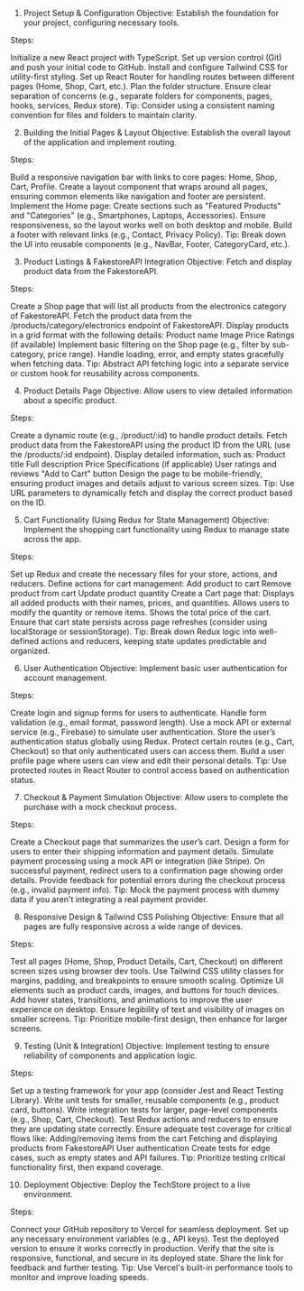 1. Project Setup & Configuration
   Objective: Establish the foundation for your project, configuring necessary tools.

Steps:

Initialize a new React project with TypeScript.
Set up version control (Git) and push your initial code to GitHub.
Install and configure Tailwind CSS for utility-first styling.
Set up React Router for handling routes between different pages (Home, Shop, Cart, etc.).
Plan the folder structure. Ensure clear separation of concerns (e.g., separate folders for components, pages, hooks, services, Redux store).
Tip: Consider using a consistent naming convention for files and folders to maintain clarity.

2. Building the Initial Pages & Layout
   Objective: Establish the overall layout of the application and implement routing.

Steps:

Build a responsive navigation bar with links to core pages: Home, Shop, Cart, Profile.
Create a layout component that wraps around all pages, ensuring common elements like navigation and footer are persistent.
Implement the Home page:
Create sections such as "Featured Products" and "Categories" (e.g., Smartphones, Laptops, Accessories).
Ensure responsiveness, so the layout works well on both desktop and mobile.
Build a footer with relevant links (e.g., Contact, Privacy Policy).
Tip: Break down the UI into reusable components (e.g., NavBar, Footer, CategoryCard, etc.).

3. Product Listings & FakestoreAPI Integration
   Objective: Fetch and display product data from the FakestoreAPI.

Steps:

Create a Shop page that will list all products from the electronics category of FakestoreAPI.
Fetch the product data from the /products/category/electronics endpoint of FakestoreAPI.
Display products in a grid format with the following details:
Product name
Image
Price
Ratings (if available)
Implement basic filtering on the Shop page (e.g., filter by sub-category, price range).
Handle loading, error, and empty states gracefully when fetching data.
Tip: Abstract API fetching logic into a separate service or custom hook for reusability across components.

4. Product Details Page
   Objective: Allow users to view detailed information about a specific product.

Steps:

Create a dynamic route (e.g., /product/:id) to handle product details.
Fetch product data from the FakestoreAPI using the product ID from the URL (use the /products/:id endpoint).
Display detailed information, such as:
Product title
Full description
Price
Specifications (if applicable)
User ratings and reviews
"Add to Cart" button
Design the page to be mobile-friendly, ensuring product images and details adjust to various screen sizes.
Tip: Use URL parameters to dynamically fetch and display the correct product based on the ID.

5. Cart Functionality (Using Redux for State Management)
   Objective: Implement the shopping cart functionality using Redux to manage state across the app.

Steps:

Set up Redux and create the necessary files for your store, actions, and reducers.
Define actions for cart management:
Add product to cart
Remove product from cart
Update product quantity
Create a Cart page that:
Displays all added products with their names, prices, and quantities.
Allows users to modify the quantity or remove items.
Shows the total price of the cart.
Ensure that cart state persists across page refreshes (consider using localStorage or sessionStorage).
Tip: Break down Redux logic into well-defined actions and reducers, keeping state updates predictable and organized.

6. User Authentication
   Objective: Implement basic user authentication for account management.

Steps:

Create login and signup forms for users to authenticate.
Handle form validation (e.g., email format, password length).
Use a mock API or external service (e.g., Firebase) to simulate user authentication.
Store the user’s authentication status globally using Redux.
Protect certain routes (e.g., Cart, Checkout) so that only authenticated users can access them.
Build a user profile page where users can view and edit their personal details.
Tip: Use protected routes in React Router to control access based on authentication status.

7. Checkout & Payment Simulation
   Objective: Allow users to complete the purchase with a mock checkout process.

Steps:

Create a Checkout page that summarizes the user’s cart.
Design a form for users to enter their shipping information and payment details.
Simulate payment processing using a mock API or integration (like Stripe).
On successful payment, redirect users to a confirmation page showing order details.
Provide feedback for potential errors during the checkout process (e.g., invalid payment info).
Tip: Mock the payment process with dummy data if you aren't integrating a real payment provider.

8. Responsive Design & Tailwind CSS Polishing
   Objective: Ensure that all pages are fully responsive across a wide range of devices.

Steps:

Test all pages (Home, Shop, Product Details, Cart, Checkout) on different screen sizes using browser dev tools.
Use Tailwind CSS utility classes for margins, padding, and breakpoints to ensure smooth scaling.
Optimize UI elements such as product cards, images, and buttons for touch devices.
Add hover states, transitions, and animations to improve the user experience on desktop.
Ensure legibility of text and visibility of images on smaller screens.
Tip: Prioritize mobile-first design, then enhance for larger screens.

9. Testing (Unit & Integration)
   Objective: Implement testing to ensure reliability of components and application logic.

Steps:

Set up a testing framework for your app (consider Jest and React Testing Library).
Write unit tests for smaller, reusable components (e.g., product card, buttons).
Write integration tests for larger, page-level components (e.g., Shop, Cart, Checkout).
Test Redux actions and reducers to ensure they are updating state correctly.
Ensure adequate test coverage for critical flows like:
Adding/removing items from the cart
Fetching and displaying products from FakestoreAPI
User authentication
Create tests for edge cases, such as empty states and API failures.
Tip: Prioritize testing critical functionality first, then expand coverage.

10. Deployment
    Objective: Deploy the TechStore project to a live environment.

Steps:

Connect your GitHub repository to Vercel for seamless deployment.
Set up any necessary environment variables (e.g., API keys).
Test the deployed version to ensure it works correctly in production.
Verify that the site is responsive, functional, and secure in its deployed state.
Share the link for feedback and further testing.
Tip: Use Vercel's built-in performance tools to monitor and improve loading speeds.
